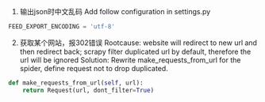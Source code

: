 1. 输出json时中文乱码
Add follow configuration in settings.py
```python
FEED_EXPORT_ENCODING = 'utf-8'
```

2. 获取某个网站，报302错误
Rootcause: website will redirect to new url and then redirect back; scrapy filter duplicated url by default, therefore the url will be ignored
Solution:
Rewrite make_requests_from_url for the spider, define request not to drop duplicated.
```python
def make_requests_from_url(self, url):
    return Request(url, dont_filter=True)
```